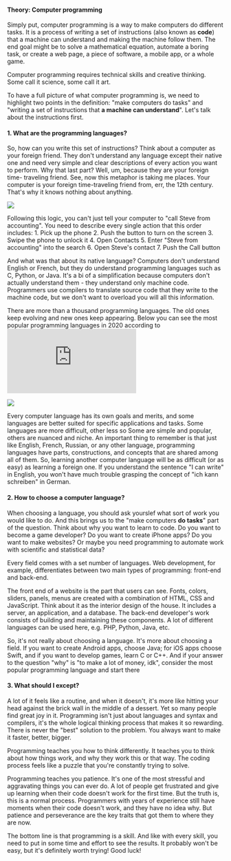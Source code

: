 #### Theory: Computer programming

Simply put, computer programming is a way to make computers
do different tasks. It is a process of writing a set of instructions
(also known as **code**) that a machine can understand and
making the machine follow them. The end goal might be to
solve a mathematical equation, automate a boring task, or 
create a web page, a piece of software, a mobile app, or a whole 
game.

Computer programming requires technical skills and creative
thinking. Some call it science, some call it art.

To have a full picture of what computer programming is, we
need to highlight two points in the definition: "make computers
do tasks" and "writing a set of instructions that __a machine can
understand__". Let's talk about the instructions first.

#### 1. What are the programming languages?
So, how can you write this set of instructions? Think about a 
computer as your foreign friend. They don't understand any
language except their native one and need very simple and clear
descriptions of every action you want to perform. Why
that last part? Well, um, because they are your foreign time-
traveling friend. See, now this metaphor is taking me places.
Your computer is your foreign time-traveling friend from, err, the
12th century. That's why it knows nothing about anything.

![](https://ucarecdn.com/e6544cf1-905b-4988-bdf9-6ecbdc24bfb6/)

Following this logic, you can't just tell your computer to "call
Steve from accounting". You need to describe every single
action that this order includes:
    1. Pick up the phone
    2. Push the button to turn on the screen
    3. Swipe the phone to unlock it
    4. Open Contacts
    5. Enter "Steve from accounting" into the search
    6. Open Steve's contact
    7. Push the Call button

And what was that about its native language? Computers don't 
understand English or French, but they do understand
programming languages such as C, Python, or Java. It's a bi of 
a simplification because computers don't actually understand 
them - they understand only machine code. Programmers use
compilers to translate source code that they write to the 
machine code, but we don't want to overload you will all this 
information.

There are more than a thousand programming languages. The 
old ones keep evolving and new ones keep appearing. Below you
can see the most popular programming languages in 2020
according to ![PYPL PopularitY of Programming Language](http://pypl.github.io/PYPL.html)

![](https://ucarecdn.com/9241261b-bee9-407a-bb7c-703e07d1b572/)

Every computer language has its own goals and merits, and 
some languages are better suited for specific applications and 
tasks. Some languages are more difficult, other less so Some
are simple and popular, others are nuanced and niche. An
important thing to remember is that just like English, French,
Russian, or any other language, programming languages have
parts, constructions, and concepts that are shared among all of 
them. So, learning another computer language will be as
difficult (or as easy) as learning a foreign one. If you understand
the sentence "I can write" in English, you won't have much
trouble grasping the concept of "ich kann schreiben" in German.

#### 2. How to choose a computer language?
When choosing a language, you should ask yourslef what sort of 
work you would like to do. And this brings us to the "make
computers **do tasks**" part of the question. Think about why you
want to learn to code. Do you want to become a game 
developer? Do you want to create iPhone apps? Do you want to
make websites? Or maybe you need programming to automate
work with scientific and statistical data?

Every field comes with a set number of languages. Web
development, for example, differentiates between two main
types of programming: front-end and back-end.

The front end of a website is the part that users can see. Fonts,
colors, sliders, panels, menus are created with a combination of 
HTML, CSS and JavaScript. Think about it as the interior design
of the house. It includes a server, an application, and a 
database. The back-end developer's work consists of building
and maintaining these components. A lot of different languages
can be used here, e.g. PHP, Python, Java, etc.

So, it's not really about choosing a language. It's more about
choosing a field. If you want to create Android apps, choose
Java; for iOS apps choose Swift, and if you want to develop
games, learn C or C++. And if your answer to the question "why"
is "to make a lot of money, idk", consider the most popular
programming language and start there

#### 3. What should I except?
A lot of it feels like a routine, and when it doesn't, it's more like
hitting your head against the brick wall in the middle of a 
dessert. Yet so many people find great joy in it. Programming
isn't just about languages and syntax and compilers, it's the 
whole logical thinking process that makes it so rewarding. There 
is never the "best" solution to the problem. You always want to 
make it faster, better, bigger.

Programming teaches you how to think differently. It teaches
you to think about how things work, and why they work this or 
that way. The coding process feels like a puzzle that you're
constantly trying to solve.

Programming teaches you patience. It's one of the most
stressful and aggravating things you can ever do. A lot of people
get frustrated and give up learning when their code doesn't 
work for the first time. But the truth is, this is a normal process.
Programmers with years of experience still have moments when
their code doesn't work, and they have no idea why. But
patience and perseverance are the key traits that got them to
where they are now.

The bottom line is that programming is a skill. And like with
every skill, you need to put in some time and effort to see the 
results. It probably won't be easy, but it's definitely worth 
trying! Good luck!